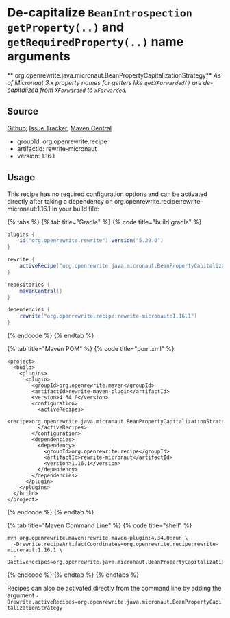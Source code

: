 # De-capitalize `BeanIntrospection` `getProperty(..)` and `getRequiredProperty(..)` name arguments

** org.openrewrite.java.micronaut.BeanPropertyCapitalizationStrategy**
_As of Micronaut 3.x property names for getters like `getXForwarded()` are de-capitalized from `XForwarded` to `xForwarded`._

## Source

[Github](https://github.com/openrewrite/rewrite-micronaut), [Issue Tracker](https://github.com/openrewrite/rewrite-micronaut/issues), [Maven Central](https://search.maven.org/artifact/org.openrewrite.recipe/rewrite-micronaut/1.16.1/jar)

* groupId: org.openrewrite.recipe
* artifactId: rewrite-micronaut
* version: 1.16.1


## Usage

This recipe has no required configuration options and can be activated directly after taking a dependency on org.openrewrite.recipe:rewrite-micronaut:1.16.1 in your build file:

{% tabs %}
{% tab title="Gradle" %}
{% code title="build.gradle" %}
```groovy
plugins {
    id("org.openrewrite.rewrite") version("5.29.0")
}

rewrite {
    activeRecipe("org.openrewrite.java.micronaut.BeanPropertyCapitalizationStrategy")
}

repositories {
    mavenCentral()
}

dependencies {
    rewrite("org.openrewrite.recipe:rewrite-micronaut:1.16.1")
}
```
{% endcode %}
{% endtab %}

{% tab title="Maven POM" %}
{% code title="pom.xml" %}
```markup
<project>
  <build>
    <plugins>
      <plugin>
        <groupId>org.openrewrite.maven</groupId>
        <artifactId>rewrite-maven-plugin</artifactId>
        <version>4.34.0</version>
        <configuration>
          <activeRecipes>
            <recipe>org.openrewrite.java.micronaut.BeanPropertyCapitalizationStrategy</recipe>
          </activeRecipes>
        </configuration>
        <dependencies>
          <dependency>
            <groupId>org.openrewrite.recipe</groupId>
            <artifactId>rewrite-micronaut</artifactId>
            <version>1.16.1</version>
          </dependency>
        </dependencies>
      </plugin>
    </plugins>
  </build>
</project>
```
{% endcode %}
{% endtab %}

{% tab title="Maven Command Line" %}
{% code title="shell" %}
```shell
mvn org.openrewrite.maven:rewrite-maven-plugin:4.34.0:run \
  -Drewrite.recipeArtifactCoordinates=org.openrewrite.recipe:rewrite-micronaut:1.16.1 \
  -DactiveRecipes=org.openrewrite.java.micronaut.BeanPropertyCapitalizationStrategy
```
{% endcode %}
{% endtab %}
{% endtabs %}

Recipes can also be activated directly from the command line by adding the argument `-Drewrite.activeRecipes=org.openrewrite.java.micronaut.BeanPropertyCapitalizationStrategy`
